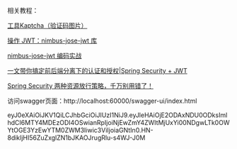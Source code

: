 相关教程：

[工具Kaptcha（验证码图片）](https://juejin.cn/post/7074852077180026916)

[操作 JWT：nimbus-jose-jwt 库](https://www.cnblogs.com/Peace123/p/15641889.html)

[nimbus-jose-jwt 编码实战](https://blog.csdn.net/Kevinnsm/article/details/123389129)

[一文带你搞定前后端分离下的认证和授权|Spring Security + JWT](https://juejin.cn/post/6900721218207350791)

[Spring Security 两种资源放行策略，千万别用错了！](https://www.imooc.com/article/305184)

访问swagger页面：http://localhost:60000/swagger-ui/index.html

eyJ0eXAiOiJKV1QiLCJhbGciOiJIUzI1NiJ9.eyJleHAiOjE2ODAxNDU0ODksImlhdCI6MTY4MDEzODI4OSwianRpIjoiNjEwZmY4ZWItMjUxYi00NDgwLTk0OWYtOGE3YzEwYTM0ZWM3Iiwic3ViIjoiaGNtIn0.HN-8dikljHI56ZuZxglZN1bJKAOJrugRlu-s4WJ-J0M